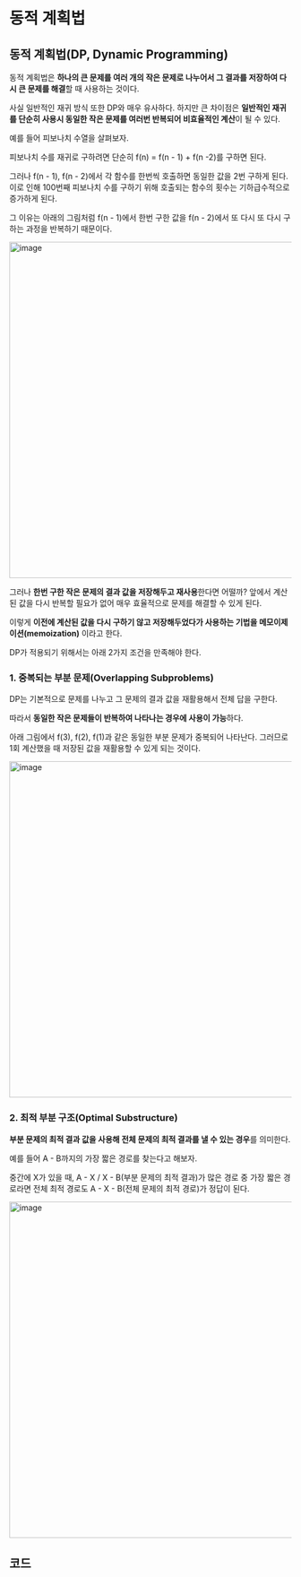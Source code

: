 # 동적 계획법
## 동적 계획법(DP, Dynamic Programming)
동적 계획법은 **하나의 큰 문제를 여러 개의 작은 문제로 나누어서 그 결과를 저장하여 다시 큰 문제를 해결**할 때 사용하는 것이다.

사실 일반적인 재귀 방식 또한 DP와 매우 유사하다.
하지만 큰 차이점은 **일반적인 재귀를 단순히 사용시 동일한 작은 문제를 여러번 반복되어 비효율적인 계산**이 될 수 있다.

예를 들어 피보나치 수열을 살펴보자.

피보나치 수를 재귀로 구하려면 단순히 f(n) = f(n - 1) + f(n -2)를 구하면 된다.

그러나 f(n - 1), f(n - 2)에서 각 함수를 한번씩 호출하면 동일한 값을 2번 구하게 된다.
이로 인해 100번째 피보나치 수를 구하기 위해 호출되는 함수의 횟수는 기하급수적으로 증가하게 된다.

그 이유는 아래의 그림처럼 f(n - 1)에서 한번 구한 값을 f(n - 2)에서 또 다시 또 다시 구하는 과정을 반복하기 때문이다.

<img width="600" alt="image" src="https://github.com/user-attachments/assets/fafe7293-3984-478f-b5a1-ffa30bbaa329" />

그러나 **한번 구한 작은 문제의 결과 값을 저장해두고 재사용**한다면 어떨까?
앞에서 계산된 값을 다시 반복할 필요가 없어 매우 효율적으로 문제를 해결할 수 있게 된다.

이렇게 **이전에 계산된 값을 다시 구하기 않고 저장해두었다가 사용하는 기법을 메모이제이션(memoization)** 이라고 한다.

DP가 적용되기 위해서는 아래 2가지 조건을 만족해야 한다.

### 1. 중복되는 부분 문제(Overlapping Subproblems)
DP는 기본적으로 문제를 나누고 그 문제의 결과 값을 재활용해서 전체 답을 구한다.

따라서 **동일한 작은 문제들이 반복하여 나타나는 경우에 사용이 가능**하다.

아래 그림에서 f(3), f(2), f(1)과 같은 동일한 부분 문제가 중복되어 나타난다.
그러므로 1회 계산했을 때 저장된 값을 재활용할 수 있게 되는 것이다.

<img width="600" alt="image" src="https://github.com/user-attachments/assets/e26fc438-d04f-4271-8f80-6be049c65aad" />

### 2. 최적 부분 구조(Optimal Substructure)
**부분 문제의 최적 결과 값을 사용해 전체 문제의 최적 결과를 낼 수 있는 경우**를 의미한다.

예를 들어 A - B까지의 가장 짧은 경로를 찾는다고 해보자.

중간에 X가 있을 때, A - X / X - B(부분 문제의 최적 결과)가 많은 경로 중 가장 짧은 경로라면 전체 최적 경로도 A - X - B(전체 문제의 최적 경로)가 정답이 된다.

<img width="600" alt="image" src="https://github.com/user-attachments/assets/4abe1f19-ae30-4cfd-b8cb-b09696d3d056" />

## 코드
